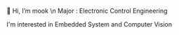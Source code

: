 👋 Hi, I’m mook \n
Major : Electronic Control Engineering

I'm interested in Embedded System and Computer Vision
